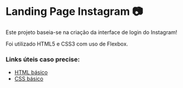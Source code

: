 # Landing Page Instagram 📷

Este projeto baseia-se na criação da interface de login do Instagram!

Foi utilizado HTML5 e CSS3 com uso de Flexbox.


### Links úteis caso precise:

* [HTML básico](https://www.w3schools.com/html/)
* [CSS básico](https://developer.mozilla.org/pt-BR/docs/Web/CSS)


